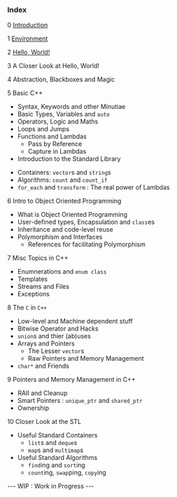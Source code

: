 ### Index

0 [Introduction](contents/0_Introduction.md)

1 [Environment](contents/1_Environment.md)

2 [Hello, World!](contents/2_Hello_World.md)

3 A Closer Look at Hello, World!

4 Abstraction, Blackboxes and Magic

5 Basic C++
  * Syntax, Keywords and other Minutiae
  * Basic Types, Variables and `auto`
  * Operators, Logic and Maths
  * Loops and Jumps
  * Functions and Lambdas
    - Pass by Reference
    - Capture in Lambdas
  * Introduction to the Standard Library
  - Containers: `vector`s and `string`s
  - Algorithms: `count` and `count_if`
  - `for_each` and `transform` : The real power of Lambdas
  
6 Intro to Object Oriented Programming
  * What is Object Oriented Programming
  * User-defined types, Encapsulation and `class`es
  * Inheritance and code-level reuse
  * Polymorphism and Interfaces
    - References for facilitating Polymorphism

7 Misc Topics in C++
  * Enumnerations and `enum class`
  * Templates
  * Streams and Files
  * Exceptions

8 The `C` in `C++`
  * Low-level and Machine dependent stuff
  * Bitwise Operator and Hacks
  * `union`s and thier (ab)uses 
  * Arrays and Pointers
    - The Lesser `vector`s
    - Raw Pointers and Memory Management
  * `char*` and Friends

9 Pointers and Memory Management in C++
  * RAII and Cleanup
  * Smart Pointers : `unique_ptr` and `shared_ptr`
  * Ownership
 
10 Closer Look at the STL
  * Useful Standard Containers
    - `list`s and `deque`s
    - `map`s and `multimap`s
  * Useful Standard Algorithms
    - `find`ing and `sort`ing
    - `count`ing, `swap`ping, `copy`ing

--- WIP : Work in Progress ---
